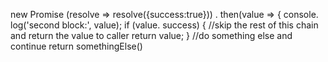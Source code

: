new Promise
(resolve => resolve({success:true})) . then(value => { console. log('second block:', value); 
if (value. success) { //skip 
the rest of this chain
and return the value to caller 
return value; } //do something else and continue return somethingElse()
